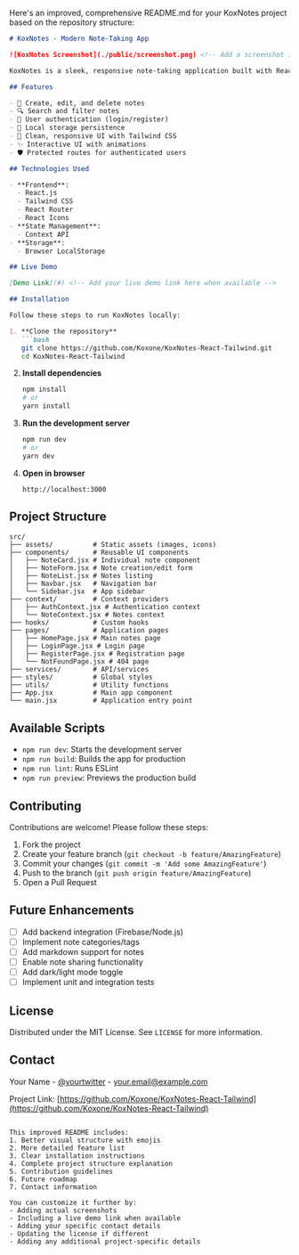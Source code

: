 Here's an improved, comprehensive README.md for your KoxNotes project based on the repository structure:

```markdown
# KoxNotes - Modern Note-Taking App

![KoxNotes Screenshot](./public/screenshot.png) <!-- Add a screenshot if available -->

KoxNotes is a sleek, responsive note-taking application built with React and Tailwind CSS. It offers a clean interface for creating, organizing, and managing your notes with ease.

## Features

- 📝 Create, edit, and delete notes
- 🔍 Search and filter notes
- 🔐 User authentication (login/register)
- 💾 Local storage persistence
- 🎨 Clean, responsive UI with Tailwind CSS
- ✨ Interactive UI with animations
- 🛡️ Protected routes for authenticated users

## Technologies Used

- **Frontend**: 
  - React.js
  - Tailwind CSS
  - React Router
  - React Icons
- **State Management**: 
  - Context API
- **Storage**: 
  - Browser LocalStorage

## Live Demo

[Demo Link](#) <!-- Add your live demo link here when available -->

## Installation

Follow these steps to run KoxNotes locally:

1. **Clone the repository**
   ```bash
   git clone https://github.com/Koxone/KoxNotes-React-Tailwind.git
   cd KoxNotes-React-Tailwind
   ```

2. **Install dependencies**
   ```bash
   npm install
   # or
   yarn install
   ```

3. **Run the development server**
   ```bash
   npm run dev
   # or
   yarn dev
   ```

4. **Open in browser**
   ```
   http://localhost:3000
   ```

## Project Structure

```
src/
├── assets/          # Static assets (images, icons)
├── components/      # Reusable UI components
│   ├── NoteCard.jsx # Individual note component
│   ├── NoteForm.jsx # Note creation/edit form
│   ├── NoteList.jsx # Notes listing
│   ├── Navbar.jsx   # Navigation bar
│   └── Sidebar.jsx  # App sidebar
├── context/         # Context providers
│   ├── AuthContext.jsx # Authentication context
│   └── NoteContext.jsx # Notes context
├── hooks/           # Custom hooks
├── pages/           # Application pages
│   ├── HomePage.jsx # Main notes page
│   ├── LoginPage.jsx # Login page
│   ├── RegisterPage.jsx # Registration page
│   └── NotFoundPage.jsx # 404 page
├── services/        # API/services
├── styles/          # Global styles
├── utils/           # Utility functions
├── App.jsx          # Main app component
└── main.jsx         # Application entry point
```

## Available Scripts

- `npm run dev`: Starts the development server
- `npm run build`: Builds the app for production
- `npm run lint`: Runs ESLint
- `npm run preview`: Previews the production build

## Contributing

Contributions are welcome! Please follow these steps:

1. Fork the project
2. Create your feature branch (`git checkout -b feature/AmazingFeature`)
3. Commit your changes (`git commit -m 'Add some AmazingFeature'`)
4. Push to the branch (`git push origin feature/AmazingFeature`)
5. Open a Pull Request

## Future Enhancements

- [ ] Add backend integration (Firebase/Node.js)
- [ ] Implement note categories/tags
- [ ] Add markdown support for notes
- [ ] Enable note sharing functionality
- [ ] Add dark/light mode toggle
- [ ] Implement unit and integration tests

## License

Distributed under the MIT License. See `LICENSE` for more information.

## Contact

Your Name - [@yourtwitter](https://twitter.com/yourtwitter) - your.email@example.com

Project Link: [https://github.com/Koxone/KoxNotes-React-Tailwind](https://github.com/Koxone/KoxNotes-React-Tailwind)
```

This improved README includes:
1. Better visual structure with emojis
2. More detailed feature list
3. Clear installation instructions
4. Complete project structure explanation
5. Contribution guidelines
6. Future roadmap
7. Contact information

You can customize it further by:
- Adding actual screenshots
- Including a live demo link when available
- Adding your specific contact details
- Updating the license if different
- Adding any additional project-specific details